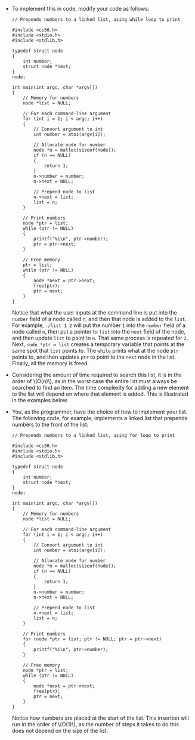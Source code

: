  
*   To implement this in code, modify your code as follows:
    
        // Prepends numbers to a linked list, using while loop to print
        
        #include <cs50.h>
        #include <stdio.h>
        #include <stdlib.h>
        
        typedef struct node
        {
            int number;
            struct node *next;
        }
        node;
        
        int main(int argc, char *argv[])
        {
            // Memory for numbers
            node *list = NULL;
        
            // For each command-line argument
            for (int i = 1; i < argc; i++)
            {
                // Convert argument to int
                int number = atoi(argv[i]);
        
                // Allocate node for number
                node *n = malloc(sizeof(node));
                if (n == NULL)
                {
                    return 1;
                }
                n->number = number;
                n->next = NULL;
        
                // Prepend node to list
                n->next = list;
                list = n;
            }
        
            // Print numbers
            node *ptr = list;
            while (ptr != NULL)
            {
                printf("%i\n", ptr->number);
                ptr = ptr->next;
            }
        
            // Free memory
            ptr = list;
            while (ptr != NULL)
            {
                node *next = ptr->next;
                free(ptr);
                ptr = next;
            }
        }
        
    
    Notice that what the user inputs at the command line is put into the `number` field of a node called `n`, and then that node is added to the `list`. For example, `./list 1 2` will put the number `1` into the `number` field of a node called `n`, then put a pointer to `list` into the `next` field of the node, and then update `list` to point to `n`. That same process is repeated for `2`. Next, `node *ptr = list` creates a temporary variable that points at the same spot that `list` points to. The `while` prints what at the node `ptr` points to, and then updates `ptr` to point to the `next` node in the list. Finally, all the memory is freed.
    
*   Considering the amount of time required to search this list, it is in the order of \\(O(n)\\), as in the worst case the entire list must always be searched to find an item. The time complexity for adding a new element to the list will depend on where that element is added. This is illustrated in the examples below.
*   You, as the programmer, have the choice of how to implement your list. The following code, for example, implements a linked list that prepends numbers to the front of the list:
    
        // Prepends numbers to a linked list, using for loop to print
        
        #include <cs50.h>
        #include <stdio.h>
        #include <stdlib.h>
        
        typedef struct node
        {
            int number;
            struct node *next;
        }
        node;
        
        int main(int argc, char *argv[])
        {
            // Memory for numbers
            node *list = NULL;
        
            // For each command-line argument
            for (int i = 1; i < argc; i++)
            {
                // Convert argument to int
                int number = atoi(argv[i]);
        
                // Allocate node for number
                node *n = malloc(sizeof(node));
                if (n == NULL)
                {
                    return 1;
                }
                n->number = number;
                n->next = NULL;
        
                // Prepend node to list
                n->next = list;
                list = n;
            }
        
            // Print numbers
            for (node *ptr = list; ptr != NULL; ptr = ptr->next)
            {
                printf("%i\n", ptr->number);
            }
        
            // Free memory
            node *ptr = list;
            while (ptr != NULL)
            {
                node *next = ptr->next;
                free(ptr);
                ptr = next;
            }
        }
        
    
    Notice how numbers are placed at the start of the list. This insertion will run in the order of \\(O(1)\\), as the number of steps it takes to do this does not depend on the size of the list.
    